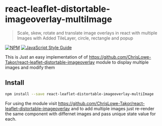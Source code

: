 # react-leaflet-distortable-imageoverlay-multiImage

> Scale, skew, rotate and translate image overlays in react with multiple Images with
> Added TileLayer, circle, rectangle and popup

[![NPM](https://img.shields.io/npm/v/react-leaflet-distortable-imageoverlay.svg)](https://www.npmjs.com/package/react-leaflet-distortable-imageoverlay) [![JavaScript Style Guide](https://img.shields.io/badge/code_style-standard-brightgreen.svg)](https://standardjs.com)

This is Just an easy implementation of of https://github.com/ChrisLowe-Takor/react-leaflet-distortable-imageoverlay module to display multiple images and modify them

## Install

```bash
npm install --save react-leaflet-distortable-imageoverlay-multiImage
```
For using the module visit https://github.com/ChrisLowe-Takor/react-leaflet-distortable-imageoverlay and to add multiple images just re-render the same component with differnet images and pass unique state value for each.
